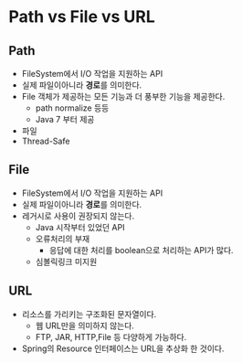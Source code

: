 # Path vs File vs URL

## Path
- FileSystem에서 I/O 작업을 지원하는 API
- 실제 파일이아니라 **경로**를 의미한다.
- File 객체가 제공하는 모든 기능과 더 풍부한 기능을 제공한다.
  - path normalize 등등
  - Java 7 부터 제공
- 파일
- Thread-Safe

## File
- FileSystem에서 I/O 작업을 지원하는 API
- 실제 파일이아니라 **경로**를 의미한다.
- 레거시로 사용이 권장되지 않는다.
  - Java 시작부터 있었던 API
  - 오류처리의 부재
      - 응답에 대한 처리를 boolean으로 처리하는 API가 많다.
  - 심볼릭링크 미지원

## URL
- 리소스를 가리키는 구조화된 문자열이다.
  - 웹 URL만을 의미하지 않는다.
  - FTP, JAR, HTTP,File 등 다양하게 가능하다.
- Spring의 Resource 인터페이스는 URL을 추상화 한 것이다.